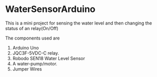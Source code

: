 # WaterSensorArduino

This is a mini project for sensing the water level and then changing the status of an relay(On/Off)

The components used are 
1) Arduino Uno
2) JQC3F-5VDC-C relay.
3) Robodo SEN18 Water Level Sensor
4) A water-pump/motor.
5) Jumper Wires
